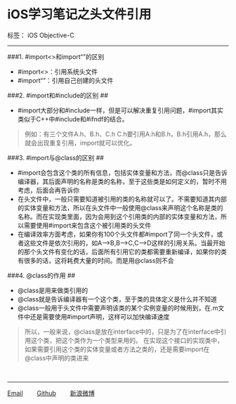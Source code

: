 # iOS学习笔记之头文件引用

标签： iOS Objective-C

---

###1. #import<>和import“”的区别

 - #import<>：引用系统头文件
 - #import“”：引用自己创建的头文件

###2. #import和#include的区别 ##

 - #import大部分和#include一样，但是可以解决重复引用问题，#import其实类似于C++中#include和#ifndf的结合。

> 例如：有三个文件A.h、B.h、C.h
C.h要引用A.h和B.h，B.h引用A.h，那么就会出现重复引用，import就可以优化。

###3. #import与@class的区别 ##

 - #import会包含这个类的所有信息，包括实体变量和方法，而@class只是告诉编译器，其后面声明的名称是类的名称，至于这些类是如何定义的，暂时不用考虑，后面会再告诉你
 - 在头文件中，一般只需要知道被引用的类的名称就可以了。不需要知道其内部的实体变量和方法，所以在头文件中一般使用@class来声明这个名称是类的名称。而在实现类里面，因为会用到这个引用类的内部的实体变量和方法，所以需要使用#import来包含这个被引用类的头文件
 - 在编译效率方面考虑，如果你有100个头文件都#import了同一个头文件，或者这些文件是依次引用的，如A–>B,B–>C,C–>D这样的引用关系。当最开始的那个头文件有变化的话，后面所有引用它的类都需要重新编译，如果你的类有很多的话，这将耗费大量的时间。而是用@class则不会

###4. @class的作用 ##

 - @class是用来做类引用的
 - @class就是告诉编译器有一个这个类，至于类的具体定义是什么并不知道
 - @class一般用于头文件中需要声明该类的某个实例变量的时候用到，在.m文件中还是需要使用#import声明，这样可以加快编译速度


> 所以，一般来说，@class是放在interface中的，只是为了在interface中引用这个类，把这个类作为一个类型来用的。 在实现这个接口的实现类中，如果需要引用这个类的实体变量或者方法之类的，还是需要import在@class中声明的类进来

<br />

---
[Email](https://mail.google.com/mail/u/0/#inbox)　　
[Github](https://github.com/ZXIOU)　　
[新浪微博](http://weibo.com/3895542020/profile?rightmod=1&wvr=6&mod=personinfo&is_all=1#_loginLayer_1461903468940)

<br />


 
  
